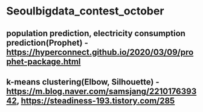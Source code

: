 # Seoulbigdata_contest_october
## population prediction, electricity consumption prediction(Prophet) - https://hyperconnect.github.io/2020/03/09/prophet-package.html
## k-means clustering(Elbow, Silhouette) - https://m.blog.naver.com/samsjang/221017639342, https://steadiness-193.tistory.com/285
